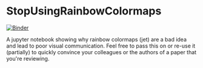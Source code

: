 # StopUsingRainbowColormaps

[![Binder](http://mybinder.org/badge.svg)](http://mybinder.org/repo/tgenewein/StopUsingRainbowColormaps)


A jupyter notebook showing why rainbow colormaps (jet) are a bad idea and lead to poor visual communication. Feel free to pass this on or re-use it (partially) to quickly convince your colleagues or the authors of a paper that you're reviewing.
